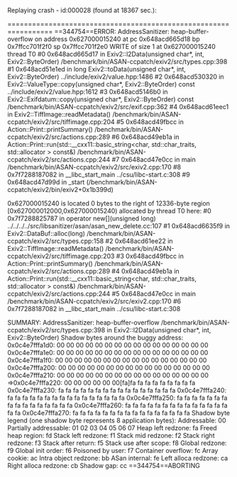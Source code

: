 

Replaying crash - id:000028 (found at 18367 sec.):

=================================================================
==344754==ERROR: AddressSanitizer: heap-buffer-overflow on address 0x627000015240 at pc 0x648acd665d18 bp 0x7ffcc701f2f0 sp 0x7ffcc701f2e0
WRITE of size 1 at 0x627000015240 thread T0
    #0 0x648acd665d17 in Exiv2::l2Data(unsigned char*, int, Exiv2::ByteOrder) /benchmark/bin/ASAN-ccpatch/exiv2/src/types.cpp:398
    #1 0x648acd51e1ed in long Exiv2::toData<int>(unsigned char*, int, Exiv2::ByteOrder) ../include/exiv2/value.hpp:1486
    #2 0x648acd530320 in Exiv2::ValueType<int>::copy(unsigned char*, Exiv2::ByteOrder) const ../include/exiv2/value.hpp:1612
    #3 0x648acd5146b0 in Exiv2::Exifdatum::copy(unsigned char*, Exiv2::ByteOrder) const /benchmark/bin/ASAN-ccpatch/exiv2/src/exif.cpp:362
    #4 0x648acd61eec1 in Exiv2::TiffImage::readMetadata() /benchmark/bin/ASAN-ccpatch/exiv2/src/tiffimage.cpp:204
    #5 0x648acd49fbcc in Action::Print::printSummary() /benchmark/bin/ASAN-ccpatch/exiv2/src/actions.cpp:289
    #6 0x648acd49eb1a in Action::Print::run(std::__cxx11::basic_string<char, std::char_traits<char>, std::allocator<char> > const&) /benchmark/bin/ASAN-ccpatch/exiv2/src/actions.cpp:244
    #7 0x648acd47e0cc in main /benchmark/bin/ASAN-ccpatch/exiv2/src/exiv2.cpp:170
    #8 0x7f7288187082 in __libc_start_main ../csu/libc-start.c:308
    #9 0x648acd47d99d in _start (/benchmark/bin/ASAN-ccpatch/exiv2/bin/exiv2+0x1b399d)

0x627000015240 is located 0 bytes to the right of 12336-byte region [0x627000012000,0x627000015240)
allocated by thread T0 here:
    #0 0x7f7288825787 in operator new[](unsigned long) ../../../../src/libsanitizer/asan/asan_new_delete.cc:107
    #1 0x648acd6635f9 in Exiv2::DataBuf::alloc(long) /benchmark/bin/ASAN-ccpatch/exiv2/src/types.cpp:158
    #2 0x648acd61ee22 in Exiv2::TiffImage::readMetadata() /benchmark/bin/ASAN-ccpatch/exiv2/src/tiffimage.cpp:203
    #3 0x648acd49fbcc in Action::Print::printSummary() /benchmark/bin/ASAN-ccpatch/exiv2/src/actions.cpp:289
    #4 0x648acd49eb1a in Action::Print::run(std::__cxx11::basic_string<char, std::char_traits<char>, std::allocator<char> > const&) /benchmark/bin/ASAN-ccpatch/exiv2/src/actions.cpp:244
    #5 0x648acd47e0cc in main /benchmark/bin/ASAN-ccpatch/exiv2/src/exiv2.cpp:170
    #6 0x7f7288187082 in __libc_start_main ../csu/libc-start.c:308

SUMMARY: AddressSanitizer: heap-buffer-overflow /benchmark/bin/ASAN-ccpatch/exiv2/src/types.cpp:398 in Exiv2::l2Data(unsigned char*, int, Exiv2::ByteOrder)
Shadow bytes around the buggy address:
  0x0c4e7fffa1d0: 00 00 00 00 00 00 00 00 00 00 00 00 00 00 00 00
  0x0c4e7fffa1e0: 00 00 00 00 00 00 00 00 00 00 00 00 00 00 00 00
  0x0c4e7fffa1f0: 00 00 00 00 00 00 00 00 00 00 00 00 00 00 00 00
  0x0c4e7fffa200: 00 00 00 00 00 00 00 00 00 00 00 00 00 00 00 00
  0x0c4e7fffa210: 00 00 00 00 00 00 00 00 00 00 00 00 00 00 00 00
=>0x0c4e7fffa220: 00 00 00 00 00 00[fa]fa fa fa fa fa fa fa fa fa
  0x0c4e7fffa230: fa fa fa fa fa fa fa fa fa fa fa fa fa fa fa fa
  0x0c4e7fffa240: fa fa fa fa fa fa fa fa fa fa fa fa fa fa fa fa
  0x0c4e7fffa250: fa fa fa fa fa fa fa fa fa fa fa fa fa fa fa fa
  0x0c4e7fffa260: fa fa fa fa fa fa fa fa fa fa fa fa fa fa fa fa
  0x0c4e7fffa270: fa fa fa fa fa fa fa fa fa fa fa fa fa fa fa fa
Shadow byte legend (one shadow byte represents 8 application bytes):
  Addressable:           00
  Partially addressable: 01 02 03 04 05 06 07 
  Heap left redzone:       fa
  Freed heap region:       fd
  Stack left redzone:      f1
  Stack mid redzone:       f2
  Stack right redzone:     f3
  Stack after return:      f5
  Stack use after scope:   f8
  Global redzone:          f9
  Global init order:       f6
  Poisoned by user:        f7
  Container overflow:      fc
  Array cookie:            ac
  Intra object redzone:    bb
  ASan internal:           fe
  Left alloca redzone:     ca
  Right alloca redzone:    cb
  Shadow gap:              cc
==344754==ABORTING